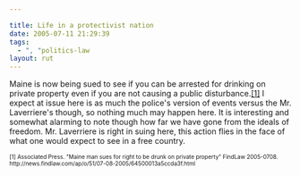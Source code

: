 ```yaml
---

title: Life in a protectivist nation
date: 2005-07-11 21:29:39
tags:
  - ", "politics-law
layout: rut
---
```


<p>Maine is now being sued to see if you can be arrested for drinking on private property even if you are not causing a public disturbance.<a href="http://news.findlaw.com/ap/o/51/07-08-2005/64500013a5ccda3f.html">[1]</a> I expect at issue here is as much the police's version of events versus the Mr. Laverriere's though, so nothing much may happen here. It is interesting and somewhat alarming to note though how far we have gone from the ideals of freedom.  Mr. Laverriere is right in suing here, this action flies in the face of what one would expect to see in a free country.</p>  <font size="-2"> [1] Associated Press.  "Maine man sues for right to be drunk on private property" FindLaw 2005-0708. http://news.findlaw.com/ap/o/51/07-08-2005/64500013a5ccda3f.html </font>

